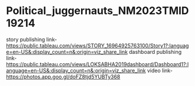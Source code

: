 # Political_juggernauts_NM2023TMID19214

story publishing link-https://public.tableau.com/views/STORY_16964925763100/Story1?:language=en-US&:display_count=n&:origin=viz_share_link
dashboard publishing link-https://public.tableau.com/views/LOKSABHA2019dashboard/Dashboard1?:language=en-US&:display_count=n&:origin=viz_share_link
video link-https://photos.app.goo.gl/doFZ8tjd5YUBTy368
